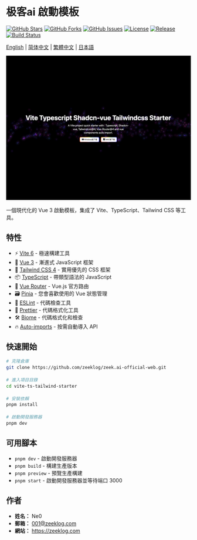 # 极客ai 啟動模板

[![GitHub Stars](https://img.shields.io/github/stars/zeeklog/zeek.ai-official-web?style=social)](https://github.com/zeeklog/zeek.ai-official-web/stargazers)
[![GitHub Forks](https://img.shields.io/github/forks/zeeklog/zeek.ai-official-web?style=social)](https://github.com/zeeklog/zeek.ai-official-web/network)
[![GitHub Issues](https://img.shields.io/github/issues/zeeklog/zeek.ai-official-web)](https://github.com/zeeklog/zeek.ai-official-web/issues)
[![License](https://img.shields.io/github/license/zeeklog/zeek.ai-official-web)](https://github.com/zeeklog/zeek.ai-official-web/blob/main/LICENSE)
[![Release](https://img.shields.io/github/v/release/zeeklog/zeek.ai-official-web)](https://github.com/zeeklog/zeek.ai-official-web/releases)
[![Build Status](https://img.shields.io/github/actions/status/zeeklog/zeek.ai-official-web/build.yml)](https://github.com/zeeklog/zeek.ai-official-web/actions)

[English](README.md) | [简体中文](README.cn.md) | [繁體中文](README.hk.md) | [日本語](README.jp.md)

![examples.png](doc/examples.png)

一個現代化的 Vue 3 啟動模板，集成了 Vite、TypeScript、Tailwind CSS 等工具。

## 特性

- ⚡️ [Vite 6](https://vitejs.dev/) - 極速構建工具
- 🖖 [Vue 3](https://vuejs.org/) - 漸進式 JavaScript 框架
- 🎨 [Tailwind CSS 4](https://tailwindcss.com/) - 實用優先的 CSS 框架
- 📦 [TypeScript](https://www.typescriptlang.org/) - 帶類型語法的 JavaScript
- 📱 [Vue Router](https://router.vuejs.org/) - Vue.js 官方路由
- 🗃️ [Pinia](https://pinia.vuejs.org/) - 您會喜歡使用的 Vue 狀態管理
- 🎯 [ESLint](https://eslint.org/) - 代碼檢查工具
- 💖 [Prettier](https://prettier.io/) - 代碼格式化工具
- 🛠️ [Biome](https://biomejs.dev/) - 代碼格式化和檢查
- 🔥 [Auto-imports](https://github.com/antfu/unplugin-auto-import) - 按需自動導入 API

## 快速開始

```bash
# 克隆倉庫
git clone https://github.com/zeeklog/zeek.ai-official-web.git

# 進入項目目錄
cd vite-ts-tailwind-starter

# 安裝依賴
pnpm install

# 啟動開發服務器
pnpm dev
```

## 可用腳本

- `pnpm dev` - 啟動開發服務器
- `pnpm build` - 構建生產版本
- `pnpm preview` - 預覽生產構建
- `pnpm start` - 啟動開發服務器並等待端口 3000

## 作者

- **姓名：** Ne0
- **郵箱：** 001@zeeklog.com
- **網站：** https://zeeklog.com 
